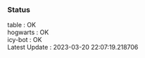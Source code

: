 ### Status


table : OK  
hogwarts : OK  
icy-bot : OK  
Latest Update : 2023-03-20 22:07:19.218706
